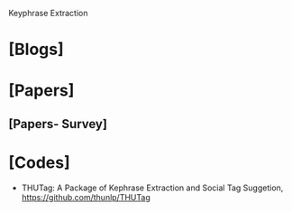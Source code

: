 Keyphrase Extraction

# [Blogs]

# [Papers]

## [Papers- Survey]


# [Codes]
+ THUTag: A Package of Kephrase Extraction and Social Tag Suggetion, https://github.com/thunlp/THUTag
 
 
